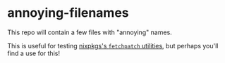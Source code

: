 # annoying-filenames

This repo will contain a few files with "annoying" names.

This is useful for testing [nixpkgs's `fetchpatch`
utilities](https://nixos.org/manual/nixpkgs/stable/#fetchpatch), but perhaps
you'll find a use for this!
